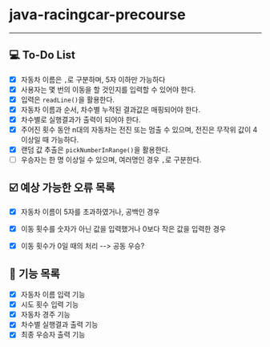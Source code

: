 # java-racingcar-precourse
-------

## 💻 To-Do List
- [x] 자동차 이름은 `,`로 구분하며, 5자 이하만 가능하다
- [x] 사용자는 몇 번의 이동을 할 것인지를 입력할 수 있어야 한다.
- [x] 입력은 `readLine()`을 활용한다.
- [x] 자동차 이름과 순서, 차수별 누적된 결과값은 매핑되어야 한다.
- [x] 차수별로 실행결과가 출력이 되어야 한다.
- [x] 주어진 횟수 동안 n대의 자동차는 전진 또는 멈출 수 있으며, 전진은 무작위 값이 4 이상일 때 가능하다.
- [x] 랜덤 값 추출은 `pickNumberInRange()`을 활용한다.
- [ ] 우승자는 한 명 이상일 수 있으며, 여러명인 경우 `,`로 구분한다. 

## ☑️ 예상 가능한 오류 목록 
- [x] 자동차 이름이 5자를 초과하였거나, 공백인 경우
- [x] 이동 횟수를 숫자가 아닌 값을 입력했거나 0보다 작은 값을 입력한 경우
- [x] 이동 횟수가 0일 때의 처리 --> 공동 우승?


## 🎯 기능 목록
- [x] 자동차 이름 입력 기능
- [x] 시도 횟수 입력 기능
- [x] 자동차 경주 기능
- [x] 차수별 실행결과 출력 기능
- [x] 최종 우승자 출력 기능